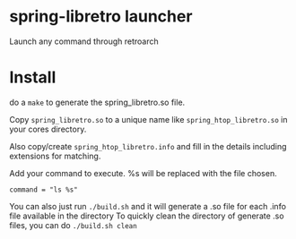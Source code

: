 # spring-libretro launcher

Launch any command through retroarch

# Install

do a `make` to generate the spring_libretro.so file.

Copy `spring_libretro.so` to a unique name like `spring_htop_libretro.so` in your cores directory.

Also copy/create `spring_htop_libretro.info` and fill in the details including extensions for matching.

Add your command to execute. %s will be replaced with the file chosen.

    command = "ls %s"

You can also just run `./build.sh` and it will generate a .so file for each .info file available in the directory
To quickly clean the directory of generate .so files, you can do `./build.sh clean`
